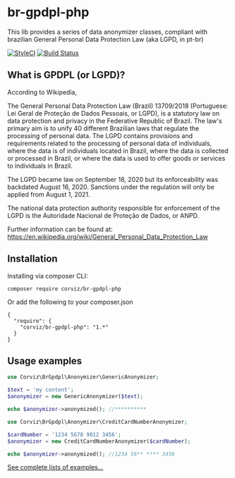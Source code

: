 # br-gpdpl-php

This lib provides a series of data anonymizer classes, compliant with brazilian General Personal Data Protection Law (aka LGPD, in pt-br)

[![StyleCI](https://github.styleci.io/repos/348778629/shield?branch=main)](https://github.styleci.io/repos/348778629?branch=main)
[![Build Status](https://travis-ci.org/Corviz/br-gpdpl-php.svg?branch=main)](https://travis-ci.org/Corviz/br-gpdpl-php)

## What is GPDPL (or LGPD)?

According to Wikipedia,

The General Personal Data Protection Law (Brazil) 13709/2018 (Portuguese: Lei Geral de Proteção de Dados Pessoais, or LGPD), is a statutory law on data protection and privacy in the Federative Republic of Brazil. The law's primary aim is to unify 40 different Brazilian laws that regulate the processing of personal data. The LGPD contains provisions and requirements related to the processing of personal data of individuals, where the data is of individuals located in Brazil, where the data is collected or processed in Brazil, or where the data is used to offer goods or services to individuals in Brazil.

The LGPD became law on September 18, 2020 but its enforceability was backdated August 16, 2020. Sanctions under the regulation will only be applied from August 1, 2021.

The national data protection authority responsible for enforcement of the LGPD is the Autoridade Nacional de Proteção de Dados, or ANPD.

Further information can be found at: https://en.wikipedia.org/wiki/General_Personal_Data_Protection_Law

## Installation

Installing via composer CLI:
```
composer require corviz/br-gpdpl-php
```

Or add the following to your composer.json

```
{
  "require": {
    "corviz/br-gpdpl-php": "1.*"
  }
}
```

## Usage examples

```php
use Corviz\BrGpdpl\Anonymizer\GenericAnonymizer;

$text = 'my content';
$anonymizer = new GenericAnonymizer($text);

echo $anonymizer->anonymized(); //**********
```

```php
use Corviz\BrGpdpl\Anonymizer\CreditCardNumberAnonymizer;

$cardNumber = '1234 5678 9012 3456';
$anonymizer = new CreditCardNumberAnonymizer($cardNumber);

echo $anonymizer->anonymized(); //1234 56** **** 3456
```

[See complete lists of examples...](https://github.com/Corviz/br-gpdpl-php/wiki)

